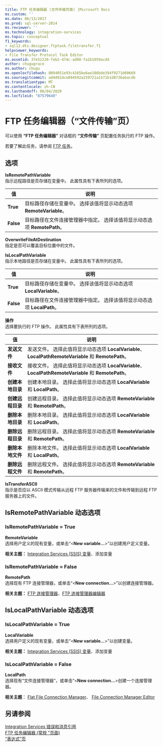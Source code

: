 ```yaml
---
title: FTP 任务编辑器 (文件传输页面) |Microsoft Docs
ms.custom: ''
ms.date: 06/13/2017
ms.prod: sql-server-2014
ms.reviewer: ''
ms.technology: integration-services
ms.topic: conceptual
f1_keywords:
- sql12.dts.designer.ftptask.filetransfer.f1
helpviewer_keywords:
- File Transfer Protocol Task Editor
ms.assetid: 37e52220-feb2-474c-ad88-fa1b1059acd4
author: chugugrace
ms.author: chugu
ms.openlocfilehash: 8094051e93c4165be6ae186bde394f9271d60669
ms.sourcegitcommit: ad4d92dce894592a259721a1571b1d8736abacdb
ms.translationtype: MT
ms.contentlocale: zh-CN
ms.lasthandoff: 08/04/2020
ms.locfileid: "87579640"
---
```

# <a name="ftp-task-editor-file-transfer-page"></a>FTP 任务编辑器（“文件传输”页）
  可以使用 **“FTP 任务编辑器”** 对话框的 **“文件传输”** 页配置任务执行的 FTP 操作。  
  
 若要了解此任务，请参阅 [FTP 任务](control-flow/ftp-task.md)。  
  
## <a name="options"></a>选项  
 **IsRemotePathVariable**  
 指示远程路径是否存储在变量中。 此属性具有下表所列的选项。  
  
|值|说明|  
|-----------|-----------------|  
|**True**|目标路径存储在变量中。 选择该值将显示动态选项 **RemoteVariable**。|  
|**False**|目标路径在文件连接管理器中指定。 选择该值将显示动态选项 **RemotePath**。|  
  
 **OverwriteFileAtDestination**  
 指定是否可以覆盖目标位置中的文件。  
  
 **IsLocalPathVariable**  
 指示本地路径是否存储在变量中。 此属性具有下表所列的选项。  
  
|值|说明|  
|-----------|-----------------|  
|**True**|目标路径存储在变量中。 选择该值将显示动态选项 **LocalVariable**。|  
|**False**|目标路径在文件连接管理器中指定。 选择该值将显示动态选项 **LocalPath**。|  
  
 **操作**  
 选择要执行的 FTP 操作。 此属性具有下表所列的选项。  
  
|值|说明|  
|-----------|-----------------|  
|**发送文件**|发送文件。 选择此值将显示动态选项 **LocalVariable**、 **LocalPathRemoteVariable** 和 **RemotePath**。|  
|**接收文件**|接收文件。 选择此值将显示动态选项 **LocalVariable**、 **LocalPathRemoteVariable** 和 **RemotePath**。|  
|**创建本地目录**|创建本地目录。 选择此值将显示动态选项 **LocalVariable** 和 **LocalPath**。|  
|**创建远程目录**|创建远程目录。 选择此值将显示动态选项 **RemoteVariable** 和 **RemotelPath**。|  
|**删除本地目录**|删除本地目录。 选择此值将显示动态选项 **LocalVariable** 和 **LocalPath**。|  
|**删除远程目录**|删除远程目录。 选择此值将显示动态选项 **RemoteVariable** 和 **RemotePath**。|  
|**删除本地文件**|删除本地文件。 选择此值将显示动态选项 **LocalVariable** 和 **LocalPath**。|  
|**删除远程文件**|删除远程文件。 选择此值将显示动态选项 **RemoteVariable** 和 **RemotePath**。|  
  
 **IsTransferASCII**  
 指示是否应以 ASCII 模式传输从远程 FTP 服务器传输来的文件和传输到远程 FTP 服务器上的文件。  
  
## <a name="isremotepathvariable-dynamic-options"></a>IsRemotePathVariable 动态选项  
  
### <a name="isremotepathvariable--true"></a>IsRemotePathVariable = True  
 **RemoteVariable**  
 选择用户定义的现有变量，或单击“\<**New variable...**>”以创建用户定义变量。  
  
 **相关主题：** [Integration Services &#40;SSIS&#41; 变量](integration-services-ssis-variables.md)、添加变量  
  
### <a name="isremotepathvariable--false"></a>IsRemotePathVariable = False  
 **RemotePath**  
 选择现有 FTP 连接管理器，或单击“\<**New connection...**>”以创建连接管理器。  
  
 **相关主题：** [FTP 连接管理器](connection-manager/ftp-connection-manager.md)、[FTP 连接管理器编辑器](../../2014/integration-services/ftp-connection-manager-editor.md)  
  
## <a name="islocalpathvariable-dynamic-options"></a>IsLocalPathVariable 动态选项  
  
### <a name="islocalpathvariable--true"></a>IsLocalPathVariable = True  
 **LocalVariable**  
 选择用户定义的现有变量，或单击“\<**New variable...**>”以创建变量。  
  
 **相关主题：** [Integration Services &#40;SSIS&#41; 变量](integration-services-ssis-variables.md)、添加变量  
  
### <a name="islocalpathvariable--false"></a>IsLocalPathVariable = False  
 **LocalPath**  
 选择现有“文件连接管理器”，或单击“\<**New connection...**>创建一个连接管理器。  
  
 **相关主题**： [Flat File Connection Manager](connection-manager/file-connection-manager.md)、 [File Connection Manager Editor](../../2014/integration-services/file-connection-manager-editor.md)  
  
## <a name="see-also"></a>另请参阅  
 [Integration Services 错误和消息引用](../../2014/integration-services/integration-services-error-and-message-reference.md)   
 [FTP 任务编辑器 &#40;常规 "页面&#41;](general-page-of-integration-services-designers-options.md)   
 [“表达式”页](expressions/expressions-page.md)  
  
  
